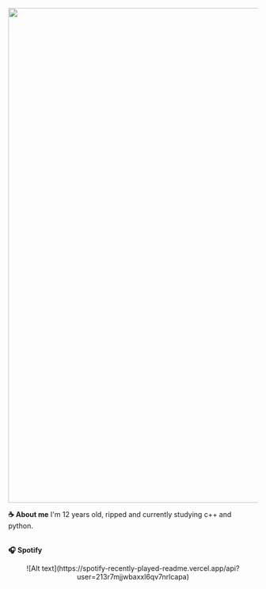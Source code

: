 <p align="center">
    <img width="1000" src="https://anime-girls-holding-programming-books.netlify.app/static/Sakura_Nene_CPP_Covered-4a00ee5a5a9ac67a26fc0d3e44123dab.jpg">
</p>

**☕  About me**
I'm 12 years old, ripped and currently studying c++ and python.<br><br>

**🎧  Spotify**
<p align="center">
![Alt text](https://spotify-recently-played-readme.vercel.app/api?user=213r7mjjwbaxxl6qv7nrlcapa)
</p>
